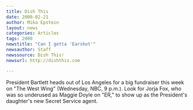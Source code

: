 ```yaml
---
title: Dish This
date: 2000-02-21
author: Mika Epstein
layout: news
categories: Articles
tags: 2000
newstitle: "Can I getta 'Earshot'"
newsauthor: Staff  
newssource: Dish This!  
newsurl: http://dishthis.com  

---
```

President Bartlett heads out of Los Angeles for a big fundraiser this week on "The West Wing" (Wednesday, NBC, 9 p.m.). Look for Jorja Fox, who was so underused as Maggie Doyle on "ER," to show up as the President's daughter's new Secret Service agent.

